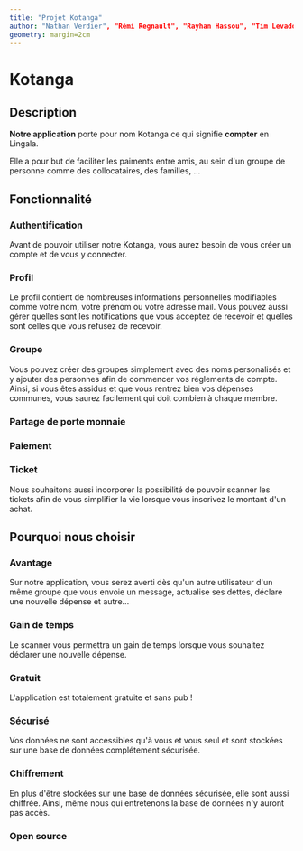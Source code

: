 ```yaml
---
title: "Projet Kotanga"
author: "Nathan Verdier", "Rémi Regnault", "Rayhan Hassou", "Tim Levadou", "Simon Claus"
geometry: margin=2cm
---
```

# Kotanga

## Description
**Notre application** porte pour nom Kotanga ce qui signifie **compter** en Lingala.

Elle a pour but de faciliter les paiments entre amis, au sein d'un groupe de personne comme des collocataires, des familles, ...


## Fonctionnalité

### Authentification
Avant de pouvoir utiliser notre Kotanga, vous aurez besoin de vous créer un compte et de vous y connecter.

### Profil
Le profil contient de nombreuses informations personnelles modifiables comme votre nom, votre prénom ou votre adresse mail. Vous pouvez aussi gérer quelles sont les notifications que vous acceptez de recevoir et quelles sont celles que vous refusez de recevoir.

### Groupe
Vous pouvez créer des groupes simplement avec des noms personalisés et y ajouter des personnes afin de commencer vos réglements de compte. Ainsi, si vous êtes assidus et que vous rentrez bien vos dépenses communes, vous saurez facilement qui doit combien à chaque membre.

### Partage de porte monnaie

### Paiement

### Ticket
Nous souhaitons aussi incorporer la possibilité de pouvoir scanner les tickets afin de vous simplifier la vie lorsque vous inscrivez le montant d'un achat.

## Pourquoi nous choisir

### Avantage
Sur notre application, vous serez averti dès qu'un autre utilisateur d'un même groupe que vous envoie un message, actualise ses dettes, déclare une nouvelle dépense et autre...

### Gain de temps
Le scanner vous permettra un gain de temps lorsque vous souhaitez déclarer une nouvelle dépense.

### Gratuit
L'application est totalement gratuite et sans pub !

### Sécurisé
Vos données ne sont accessibles qu'à vous et vous seul et sont stockées sur une base de données complétement sécurisée.

### Chiffrement
En plus d'être stockées sur une base de données sécurisée, elle sont aussi chiffrée. Ainsi, même nous qui entretenons la base de données n'y auront pas accès.

### Open source
